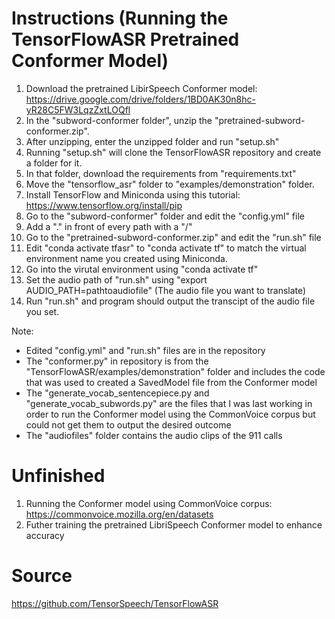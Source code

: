# Instructions (Running the TensorFlowASR Pretrained Conformer Model)
 1. Download the pretrained LibirSpeech Conformer model: https://drive.google.com/drive/folders/1BD0AK30n8hc-yR28C5FW3LqzZxtLOQfl
 2. In the "subword-conformer folder", unzip the "pretrained-subword-conformer.zip".
 3. After unzipping, enter the unzipped folder and run "setup.sh"
 4. Running "setup.sh" will clone the TensorFlowASR repository and create a folder for it.
 5. In that folder, download the requirements from "requirements.txt"
 6. Move the "tensorflow_asr" folder to "examples/demonstration" folder.
 7. Install TensorFlow and Miniconda using this tutorial: https://www.tensorflow.org/install/pip
 8. Go to the "subword-conformer" folder and edit the "config.yml" file
 9. Add a "." in front of every path with a "/"
 10. Go to the "pretrained-subword-conformer.zip" and edit the "run.sh" file
 11. Edit "conda activate tfasr" to "conda activate tf" to match the virtual environment name you created using Miniconda.
 12. Go into the virutal environment using "conda activate tf"
 13. Set the audio path of "run.sh" using "export AUDIO_PATH=pathtoaudiofile" (The audio file you want to translate)
 14. Run "run.sh" and program should output the transcipt of the audio file you set.


 Note: 
 - Edited "config.yml" and "run.sh" files are in the repository
 - The "conformer.py" in repository is from the "TensorFlowASR/examples/demonstration" folder and includes the code that was used to created a SavedModel file from the Conformer model
 - The "generate_vocab_sentencepiece.py and "generate_vocab_subwords.py" are the files that I was last working in order to run the Conformer model using the CommonVoice corpus but could not get them to output the desired outcome
 - The "audiofiles" folder contains the audio clips of the 911 calls

# Unfinished
 1. Running the Conformer model using CommonVoice corpus: https://commonvoice.mozilla.org/en/datasets
 2. Futher training the pretrained LibriSpeech Conformer model to enhance accuracy
 
# Source
https://github.com/TensorSpeech/TensorFlowASR

